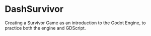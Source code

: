 # DashSurvivor
Creating a Survivor Game as an introduction to the Godot Engine, to practice both the engine and GDScript.

